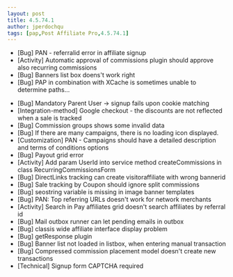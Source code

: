 ```yaml
---
layout: post
title: 4.5.74.1
author: jperdochqu
tags: [pap,Post Affiliate Pro,4.5.74.1]
---
```


- [Bug] PAN - referralid error in affiliate signup
- [Activity] Automatic approval of commissions plugin should approve also recurring commissions
- [Bug] Banners list box doens't work right
- [Bug] PAP in combination with XCache is sometimes unable to determine paths...

<!--more-->

- [Bug] Mandatory Parent User -&gt; signup fails upon cookie matching
- [Integration-method] Google checkout - the discounts are not reflected when a sale is tracked
- [Bug] Commission groups shows some invalid data
- [Bug] If there are many campaigns, there is no loading icon displayed.
- [Customization] PAN - Campaigns should have a detailed description and terms of conditions options
- [Bug] Payout grid error
- [Activity] Add param UserId into service method createCommissions in class RecurringCommissionsForm
- [Bug] DirectLinks tracking can create visitoraffiliate with wrong bannerid
- [Bug] Sale tracking by Coupon should ignore split commissions
- [Bug] seostring variable is missing in image banner templates
- [Bug] PAN: Top referring URLs doesn't work for network merchants
- [Activity] Search in Pay affiliates grid doesn't search affiliates by referral id
- [Bug] Mail outbox runner can let pending emails in outbox
- [Bug] classis wide affiliate interface display problem
- [Bug] getResponse plugin
- [Bug] Banner list not loaded in listbox, when entering manual transaction
- [Bug] Compressed commission placement model doesn't create new transactions
- [Technical] Signup form CAPTCHA required
